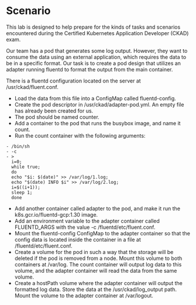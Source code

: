 # Scenario

This lab is designed to help prepare for the kinds of tasks and scenarios encountered during the Certified Kubernetes Application Developer (CKAD) exam.

Our team has a pod that generates some log output. However, they want to consume the data using an external application, which requires the data to be in a specific format. Our task is to create a pod design that utilizes an adapter running fluentd to format the output from the main container.

There is a fluentd configuration located on the server at /usr/ckad/fluent.conf. 
- Load the data from this file into a ConfigMap called fluentd-config.
- Create the pod descriptor in /usr/ckad/adapter-pod.yml. An empty file has already been created for us.
- The pod should be named counter.
- Add a container to the pod that runs the busybox image, and name it count.
- Run the count container with the following arguments:
```shell
- /bin/sh
- -c
- >
  i=0;
  while true;
  do
  echo "$i: $(date)" >> /var/log/1.log;
  echo "$(date) INFO $i" >> /var/log/2.log;
  i=$((i+1));
  sleep 1;
  done
```
- Add another container called adapter to the pod, and make it run the k8s.gcr.io/fluentd-gcp:1.30 image.
- Add an environment variable to the adapter container called FLUENTD_ARGS with the value -c /fluentd/etc/fluent.conf.
- Mount the fluentd-config ConfigMap to the adapter container so that the config data is located inside the container in a file at /fluentd/etc/fluent.conf.
- Create a volume for the pod in such a way that the storage will be deleted if the pod is removed from a node. Mount this volume to both containers at /var/log. The count container will output log data to this volume, and the adapter container will read the data from the same volume.
- Create a hostPath volume where the adapter container will output the formatted log data. Store the data at the /usr/ckad/log_output path. Mount the volume to the adapter container at /var/logout.